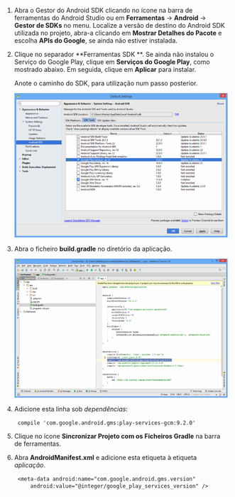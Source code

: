 1. Abra o Gestor do Android SDK clicando no ícone na barra de ferramentas do Android Studio ou em **Ferramentas** -> **Android** -> **Gestor de SDKs** no menu. Localize a versão de destino do Android SDK utilizada no projeto, abra-a clicando em **Mostrar Detalhes do Pacote** e escolha **APIs do Google**, se ainda não estiver instalada.
2. Clique no separador **Ferramentas SDK **. Se ainda não instalou o Serviço do Google Play, clique em **Serviços do Google Play**, como mostrado abaixo. Em seguida, clique em **Aplicar** para instalar. 
   
    Anote o caminho do SDK, para utilização num passo posterior. 
   
    ![](./media/notification-hubs-android-studio-add-google-play-services/notification-hubs-android-studio-sdk-manager.png)
3. Abra o ficheiro **build.gradle** no diretório da aplicação.
   
    ![](./media/notification-hubs-android-studio-add-google-play-services/notification-hubs-android-studio-add-google-play-dependency.png)
4. Adicione esta linha sob *dependências*: 
   
        compile 'com.google.android.gms:play-services-gcm:9.2.0'
5. Clique no ícone **Sincronizar Projeto com os Ficheiros Gradle** na barra de ferramentas.
6. Abra **AndroidManifest.xml** e adicione esta etiqueta à etiqueta *aplicação*.
   
        <meta-data android:name="com.google.android.gms.version"
            android:value="@integer/google_play_services_version" />

<!--HONumber=Sep16_HO3-->


